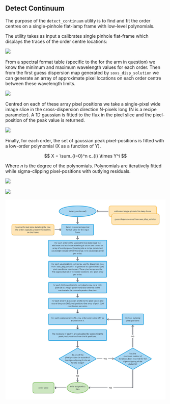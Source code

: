 ## Detect Continuum

The purpose of the `detect_continuum` utility is to find and fit the order centres on a single-pinhole flat-lamp frame with low-level polynomials.

The utility takes as input a calibrates single pinhole flat-frame which displays the traces of the order centre locations:

[![](https://live.staticflickr.com/65535/50318769388_03e2329c2f_z.png)](https://live.staticflickr.com/65535/50318769388_03e2329c2f_o.png)

From a spectral format table (specific to the for the arm in question) we know the minimum and maximum wavelength values for each order. Then from the first guess dispersion map generated by `soxs_disp_solution` we can generate an array of approximate pixel locations on each order centre between these wavelength limits.

[![](https://live.staticflickr.com/65535/50341874392_aa0f4f02da_z.png)](https://live.staticflickr.com/65535/50341874392_aa0f4f02da_o.png)

Centred on each of these array pixel positions we take a single-pixel wide image slice in the cross-dispersion direction N-pixels long (N is a recipe parameter). A 1D gaussian is fitted to the flux in the pixel slice and the pixel-position of the peak value is returned.

[![](https://live.staticflickr.com/65535/50320359807_b4ae69c556_z.png)](https://live.staticflickr.com/65535/50320359807_b4ae69c556_o.png)

Finally, for each order, the set of gaussian peak pixel-positions is fitted with a low-order polynomial (X as a function of Y).

$$
X = \sum_{i=0}^n c_{i} \times Y^i 
$$

Where $n$ is the degree of the polynomials. Polynomials are iteratively fitted while sigma-clipping pixel-positions with outlying residuals.

[![](https://live.staticflickr.com/65535/50341080558_27e22d1666_z.png)](https://live.staticflickr.com/65535/50341080558_27e22d1666_o.png)

[![](https://live.staticflickr.com/65535/50341083948_574ff1d452_z.png)](https://live.staticflickr.com/65535/50341083948_574ff1d452_o.png)


![](detect_continuum.png)
